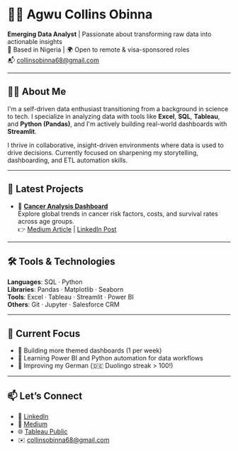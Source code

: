 
# 🧑‍💻 Agwu Collins Obinna

**Emerging Data Analyst** | Passionate about transforming raw data into actionable insights  
📍 Based in Nigeria | 🌍 Open to remote & visa-sponsored roles  
📬 [collinsobinna68@gmail.com](mailto:collinsobinna68@gmail.com)

---

## 👨‍💻 About Me

I'm a self-driven data enthusiast transitioning from a background in science to tech. I specialize in analyzing data with tools like **Excel**, **SQL**, **Tableau**, and **Python (Pandas)**, and I'm actively building real-world dashboards with **Streamlit**.

I thrive in collaborative, insight-driven environments where data is used to drive decisions. Currently focused on sharpening my storytelling, dashboarding, and ETL automation skills.

---

## 🚀 Latest Projects

- 🔬 [**Cancer Analysis Dashboard**](https://cancer-analysis-dashboard.streamlit.app/)  
  Explore global trends in cancer risk factors, costs, and survival rates across age groups.  
  👉 [Medium Article](https://medium.com/@your-medium-url) | [LinkedIn Post](https://www.linkedin.com/in/agwu-collins-90087b366/overlay/)

---

## 🛠️ Tools & Technologies

**Languages**: SQL · Python  
**Libraries**: Pandas · Matplotlib · Seaborn  
**Tools**: Excel · Tableau · Streamlit · Power BI  
**Others**: Git · Jupyter · Salesforce CRM

---

## 🌱 Current Focus

- 🔹 Building more themed dashboards (1 per week)
- 🔹 Learning Power BI and Python automation for data workflows
- 🔹 Improving my German (🇩🇪 Duolingo streak > 100!)

---

## 📫 Let’s Connect

- 💼 [LinkedIn](https://www.linkedin.com/in/agwu-collins-90087b366/)  
- 📝 [Medium](https://medium.com/@your-medium-url)  
- 🌐 [Tableau Public](https://public.tableau.com/app/profile/your-profile)  
- ✉️ collinsobinna68@gmail.com  
